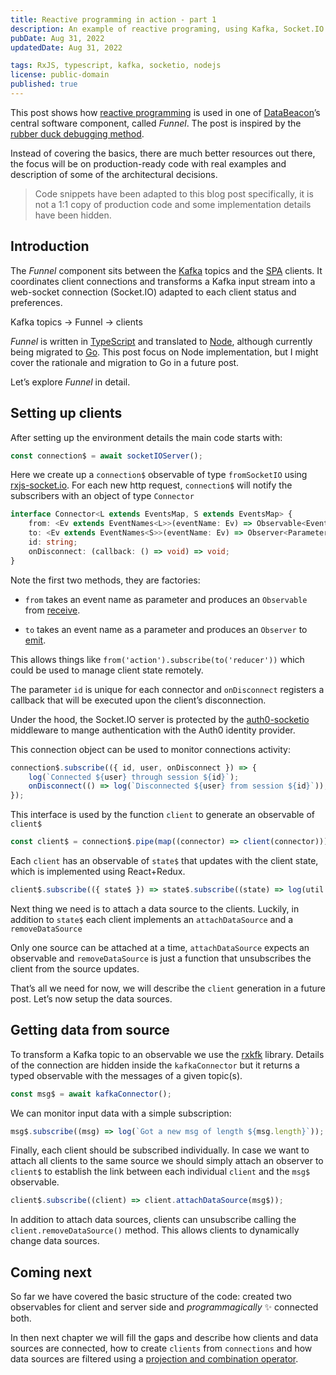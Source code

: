 ```yaml
---
title: Reactive programming in action - part 1
description: An example of reactive programing, using Kafka, Socket.IO and TypeScript
pubDate: Aug 31, 2022
updatedDate: Aug 31, 2022

tags: RxJS, typescript, kafka, socketio, nodejs
license: public-domain
published: true
---
```


This post shows how [reactive programming](https://reactivex.io/) is used in one of [DataBeacon](https://www.databeacon.aero)’s central software component, called _Funnel_. The post is inspired by the [rubber duck debugging method](https://rubberduckdebugging.com/).

Instead of covering the basics, there are much better resources out there, the focus will be on production-ready code with real examples and description of some of the architectural decisions.

> Code snippets have been adapted to this blog post specifically, it is not a 1:1 copy of production code and some implementation details have been hidden.

## Introduction

The _Funnel_ component sits between the [Kafka](https://kafka.apache.org/) topics and the [SPA](https://developer.mozilla.org/en-US/docs/Glossary/SPA) clients. It coordinates client connections and transforms a Kafka input stream into a web-socket connection (Socket.IO) adapted to each client status and preferences.

Kafka topics -> Funnel -> clients

_Funnel_ is written in [TypeScript](https://www.typescriptlang.org/) and translated to [Node](https://nodejs.org/en/), although currently being migrated to [Go](https://go.dev/). This post focus on Node implementation, but I might cover the rationale and migration to Go in a future post.

Let’s explore _Funnel_ in detail.

## Setting up clients

After setting up the environment details the main code starts with:

```typescript
const connection$ = await socketIOServer();
```

Here we create up a `connection$` observable of type `fromSocketIO` using [rxjs-socket.io](https://github.com/scristobal/rxjs-socket.io). For each new http request, `connection$` will notify the subscribers with an object of type `Connector`

```typescript
interface Connector<L extends EventsMap, S extends EventsMap> {
    from: <Ev extends EventNames<L>>(eventName: Ev) => Observable<EventParam<L, Ev>>;
    to: <Ev extends EventNames<S>>(eventName: Ev) => Observer<Parameters<S[Ev]>>;
    id: string;
    onDisconnect: (callback: () => void) => void;
}
```

Note the first two methods, they are factories:

- `from` takes an event name as parameter and produces an `Observable` from [receive](https://socket.io/docs/v4/server-api/#socketoneventname-callback).

- `to` takes an event name as a parameter and produces an `Observer` to [emit](https://socket.io/docs/v4/server-api/#socketemiteventname-args).

This allows things like `from('action').subscribe(to('reducer'))` which could be used to manage client state remotely.

The parameter `id` is unique for each connector and `onDisconnect` registers a callback that will be executed upon the client’s disconnection.

Under the hood, the Socket.IO server is protected by the [auth0-socketio](https://www.npmjs.com/package/auth0-socketio) middleware to mange authentication with the Auth0 identity provider.

This connection object can be used to monitor connections activity:

```typescript
connection$.subscribe(({ id, user, onDisconnect }) => {
    log(`Connected ${user} through session ${id}`);
    onDisconnect(() => log(`Disconnected ${user} from session ${id}`));
});
```

This interface is used by the function `client` to generate an observable of `client$`

```typescript
const client$ = connection$.pipe(map((connector) => client(connector)));
```

Each `client` has an observable of `state$` that updates with the client state, which is implemented using React+Redux.

```typescript
client$.subscribe(({ state$ }) => state$.subscribe((state) => log(util.inspect(state, { depth: 4 }))));
```

Next thing we need is to attach a data source to the clients. Luckily, in addition to `state$` each client implements an `attachDataSource` and a `removeDataSource`

Only one source can be attached at a time, `attachDataSource` expects an observable and `removeDataSource` is just a function that unsubscribes the client from the source updates.

That’s all we need for now, we will describe the `client` generation in a future post. Let’s now setup the data sources.

## Getting data from source

To transform a Kafka topic to an observable we use the [rxkfk](https://www.npmjs.com/package/rxjs-kafka) library. Details of the connection are hidden inside the `kafkaConnector` but it returns a typed observable with the messages of a given topic(s).

```typescript
const msg$ = await kafkaConnector();
```

We can monitor input data with a simple subscription:

```typescript
msg$.subscribe((msg) => log(`Got a new msg of length ${msg.length}`));
```

Finally, each client should be subscribed individually. In case we want to attach all clients to the same source we should simply attach an observer to `client$` to establish the link between each individual `client` and the `msg$` observable.

```typescript
client$.subscribe((client) => client.attachDataSource(msg$));
```

In addition to attach data sources, clients can unsubscribe calling the `client.removeDataSource()` method. This allows clients to dynamically change data sources.

## Coming next

So far we have covered the basic structure of the code: created two observables for client and server side and _programmagically_ ✨ connected both.

In then next chapter we will fill the gaps and describe how clients and data sources are connected, how to create `clients` from `connections` and how data sources are filtered using a [projection and combination operator](https://rxjs.dev/api/index/function/combineLatest).
